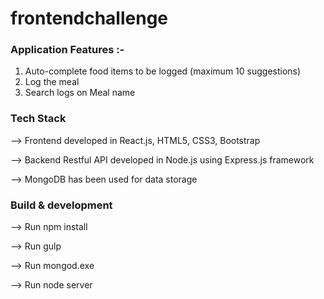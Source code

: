 # frontendchallenge

### Application Features :- 

1. Auto-complete food items to be logged (maximum 10 suggestions)
2. Log the meal
3. Search logs on Meal name

### Tech Stack

--> Frontend developed in React.js, HTML5, CSS3, Bootstrap

--> Backend Restful API developed in Node.js using Express.js framework

--> MongoDB has been used for data storage

### Build & development

--> Run npm install

--> Run gulp

--> Run mongod.exe

--> Run node server

